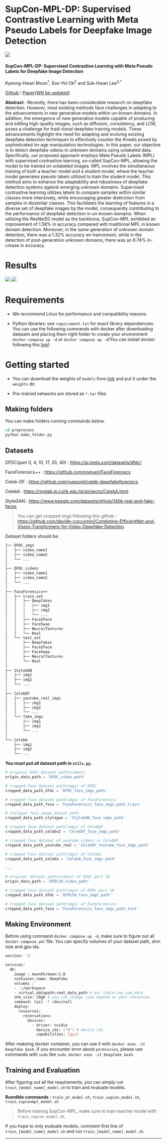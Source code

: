 # SupCon-MPL-DP: Supervised Contrastive Learning with Meta Pseudo Labels for Deepfake Image Detection

<img src="./imgs/model.png">

#### SupCon-MPL-DP: Supervised Contrastive Learning with Meta Pseudo Labels for Deepfake Image Detection

Kyeong-Hwan Moon<sup>1</sup>, Soo-Yol Ok<sup>2</sup> and Suk-Hwan Lee<sup>2,*</sup>

[Github](https://github.com/drmoon-1st/SupCon-MPL.git) / 
[Paper(Will be updated)]()

**Abstract** : Recently, there has been considerable research on deepfake detection. However, most existing methods face challenges in adapting to the advancements in new generative models within un-known domains. In addition, the emergence of new generative models capable of producing and editing high-quality images, such as diffusion, consistency, and LCM, poses a challenge for tradi-tional deepfake training models. These advancements highlight the need for adapting and evolving existing deepfake detection techniques to effectively counter the threats posed by sophisticated im-age manipulation technologies. In this paper, our objective is to detect deepfake videos in unknown domains using unlabeled data. Specifically, our proposed approach employs Meta Pseudo Labels (MPL) with supervised contrastive learning, so-called SupCon-MPL, allowing the model to be trained on unlabeled images. MPL involves the simultaneous training of both a teacher model and a student model, where the teacher model generates pseudo labels utilized to train the student model. This method aims to enhance the adaptability and robustness of deepfake detection systems against emerging unknown domains. Supervised contrastive learning utilizes labels to compare samples within similar classes more intensively, while encouraging greater distinction from samples in dissimilar classes. This facilitates the learning of features in a diverse set of deepfake images by the model, consequently contributing to the performance of deepfake detection in un-known domains. When utilizing the ResNet50 model as the backbone, SupCon-MPL exhibited an improvement of 1.58% in accuracy compared with traditional MPL in known domain detection. Moreover, in the same generation of unknown domain detection, there was a 1.32% accuracy en-hancement, while in the detection of post-generation unknown domains, there was an 8.74% in-crease in accuracy.

# Results

<img src="./imgs/result1.png">
<img src="./imgs/result2.png">


# Requirements

- We recommend Linux for performance and compatibility reasons.

- Python libraries: see `requirement.txt` for exact library dependencies. You can use the following commands with docker after downloading datasets and placing them right folder to create your environment: `docker-compose up -d` or `docker compose up -d`(You can install docker following this [link](https://docs.docker.com/engine/install/ubuntu/))

# Getting started

- You can download the weights of `models` from [link](https://drive.google.com/drive/folders/1nToXe0Ll86GXBOVw0OsS-VB6XkTi7U08?usp=sharing) and put it under the `weights` dir.

- Pre-trained networks are stored as `*.tar` files

## Making folders

You can make folders running commands below.
```bash
cd preprocess
python make_folder.py
```

## Datasets
DFDC(part 0, 4, 10, 17, 35, 40) : https://ai.meta.com/datasets/dfdc/

FaceForensics++ : https://github.com/ondyari/FaceForensics

Celeb-DF : https://github.com/yuezunli/celeb-deepfakeforensics

CelebA : https://mmlab.ie.cuhk.edu.hk/projects/CelebA.html

StyleGAN : https://www.kaggle.com/datasets/xhlulu/140k-real-and-fake-faces

> You can get cropped imgs following this github : https://github.com/davide-coccomini/Combining-EfficientNet-and-Vision-Transformers-for-Video-Deepfake-Detection

Dataset folders should be:

```bash
├── DFDC_imgs
│   ├── video_name1
│   ├── video_name2
│   └── ...
│
├── DFDC_videos
│   ├── video_name1
│   ├── video_name2
│   └── ...
│
├── FaceForensics++
│   ├── train_set
│   │   ├── Deepfakes
│   │   │   ├── img1
│   │   │   ├── img2
│   │   │   └── ...
│   │   ├── Face2Face
│   │   ├── FaceSwap
│   │   ├── NeuralTextures
│   │   └── Real
│   └── test_set
│       ├── Deepfakes
│       ├── Face2Face
│       ├── FaceSwap
│       ├── NeuralTextures
│       └── Real
│
├── StyleGAN
│   ├── img1
│   ├── img2
│   └── ...
│
├── CelebDF
│   ├── youtube_real_imgs
│   │   ├── img1
│   │   ├── img2
│   │   └── ...
│   └── fake_imgs
│       ├── img1
│       ├── img2
│       └── ...
│
└── CelebA
    ├── img1
    ├── img2
    └── ...
``` 

**You must put all dataset path in `utils.py`.**

```python
# original DFDC dataset path(videos)
origin_data_path = 'DFDC_video_path' 

# cropped face dataset path(imgs) of DFDC
cropped_data_path_dfdc = 'DFDC_face_imgs_path' 

# cropped face dataset path(imgs) of FaceForensics
cropped_data_path_face = 'FaceForensics_face_imgs_path_train' 

# stylegan face image datset path
cropped_data_path_stylegan = 'StyleGAN_face_imgs_path'

# cropped face dataset path(imgs) of CelebDF
cropped_data_path_celebv2 = 'CelebDF_face_imgs_path'

# cropped face dataset of youtube videos in CelebDF
cropped_data_path_youtube_real = 'CelebDF_Youtube_face_imgs_path'

# cropped face dataset path(imgs) of CelebA
cropped_data_path_celeba = 'CelebA_face_imgs_path'

...

# original dataset path(videos) of DFDC part 10
origin_data_path = 'DFDC10_video_path' 

# cropped face dataset path(imgs) of DFDC part 10
cropped_data_path_dfdc = 'DFDC10_face_imgs_path' 

# cropped face dataset path(imgs) of FaceForensics
cropped_data_path_face = 'FaceForensics_face_imgs_path_test' 
```

## Making Environment
Before using command `docker compose up -d`, make sure to figure out all `docker-compose.yml` file. You can specify volumes of your dataset path, shm size and gpu ids.

```bash
version: '3'

services:
  db:
    image : moonkh/moon:1.0
    container_name: DeepFake
    volumes : 
    - .:/workspace
    - virtual_datapath:real_data_path # ex) /data:/my_com_data
    shm_size: 20gb # you can change size depend on your resources.
    command: tail -f /dev/null
    deploy:
      resources:
        reservations:
          devices:
            - driver: nvidia
              device_ids: ["0"] # device ids
              capabilities: [gpu]
```

After makeing docker container, you can use it with `docker exec -it Deepfake bash`. If you encounter error about `permission`, please use commands with `sudo` like `sudo docker exec -it Deepfake bash`.

## Training and Evaluation
After figuring out all the requirements, you can simply run `train_[model_name]_model.sh` to train and evaluate models.

**Runnlble commands** : 
`train_pt_model.sh`,
`train_supcon_model.sh`,
`train_supconmpl_model.sh`

> Before training SupCon-MPL, make sure to train teacher model with `train_supcon_model.sh`.


If you hope to only evaluate models, comment first line of `train_[model_name]_model.sh` and run `train_[model_name]_model.sh`.

-----

